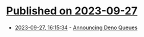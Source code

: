 # [Published on 2023-09-27](index.md)

* [2023-09-27, 16:15:34](https://lobste.rs/s/tgvwtb/announcing_deno_queues) - [Announcing Deno Queues](https://deno.com/blog/queues)
